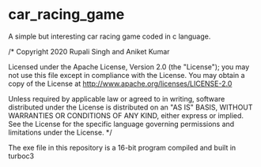 # car_racing_game
A simple but interesting car racing game coded in c language.


/* Copyright 2020 Rupali Singh and Aniket Kumar

Licensed under the Apache License, Version 2.0 (the "License");
you may not use this file except in compliance with the License.
You may obtain a copy of the License at
http://www.apache.org/licenses/LICENSE-2.0

Unless required by applicable law or agreed to in writing, software
distributed under the License is distributed on an "AS IS" BASIS,
WITHOUT WARRANTIES OR CONDITIONS OF ANY KIND, either express or implied.
See the License for the specific language governing permissions and
limitations under the License. */


The exe file in this repository is a 16-bit program compiled and built in turboc3
